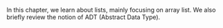 In this chapter, we learn about lists, mainly focusing on array list. We also briefly review the notion of ADT (Abstract Data Type). 